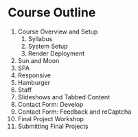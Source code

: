 # Course Outline

1. Course Overview and Setup
    1. Syllabus
    2. System Setup
    3. Render Deployment
2. Sun and Moon
3. SPA
4. Responsive
5. Hamburger
6. Staff
7. Slideshows and Tabbed Content
8. Contact Form: Develop
9. Contact Form: Feedback and reCaptcha
10. Final Project Workshop
11. Submitting Final Projects
